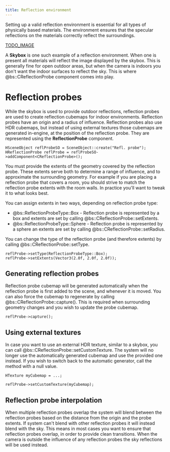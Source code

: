 ```yaml
---
title: Reflection environment
---
```


Setting up a valid reflection environment is essential for all types of physically based materials. The environment ensures that the specular reflections on the materials correctly reflect the surroundings. 

[TODO_IMAGE]()

A **Skybox** is one such example of a reflection environment. When one is present all materials will reflect the image displayed by the skybox. This is generally fine for open outdoor areas, but when the camera is indoors you don't want the indoor surfaces to reflect the sky. This is where @bs::CReflectionProbe component comes into play.

# Reflection probes
While the skybox is used to provide outdoor reflections, reflection probes are used to create reflection cubemaps for indoor environments. Reflection probes have an origin and a radius of influence. Reflection probes also use HDR cubemaps, but instead of using external textures those cubemaps are generated in-engine, at the position of the reflection probe. They are represented using the **ReflectionProbe** component.

~~~~~~~~~~~~~{.cpp}
HSceneObject reflProbeSO = SceneObject::create("Refl. probe");
HReflectionProbe reflProbe = reflProbeSO->addComponent<CReflectionProbe>();
~~~~~~~~~~~~~

You must provide the extents of the geometry covered by the reflection probe. These extents serve both to determine a range of influence, and to approximate the surrounding geometry. For example if you are placing a reflection probe that covers a room, you should strive to match the reflection probe extents with the room walls. In practice you'll want to tweak it to what looks best.

You can assign extents in two ways, depending on reflection probe type:
 - @bs::ReflectionProbeType::Box - Reflection probe is represented by a box and extents are set by calling @bs::CReflectionProbe::setExtents.
 - @bs::ReflectionProbeType::Sphere - Reflection probe is represented by a sphere an extents are set by calling @bs::CReflectionProbe::setRadius.
 
You can change the type of the reflection probe (and therefore extents) by calling @bs::CReflectionProbe::setType.

~~~~~~~~~~~~~{.cpp}
reflProbe->setType(ReflectionProbeType::Box);
reflProbe->setExtents(Vector3(2.0f, 2.0f, 2.0f));
~~~~~~~~~~~~~

## Generating reflection probes
Reflection probe cubemap will be generated automatically when the reflection probe is first added to the scene, and whenever it is moved. You can also force the cubemap to regenerate by calling @bs::CReflectionProbe::capture(). This is required when surrounding geometry changes and you wish to update the probe cubemap.

~~~~~~~~~~~~~{.cpp}
reflProbe->capture();
~~~~~~~~~~~~~

## Using external textures
In case you want to use an external HDR texture, similar to a skybox, you can call @bs::CReflectionProbe::setCustomTexture. The system will no longer use the automatically generated cubemap and use the provided one instead. If you wish to switch back to the automatic generator, call the method with a null value.

~~~~~~~~~~~~~{.cpp}
HTexture myCubemap = ...;

reflProbe->setCustomTexture(myCubemap);
~~~~~~~~~~~~~

## Reflection probe interpolation
When multiple reflection probes overlap the system will blend between the reflection probes based on the distance from the origin and the probe extents. If system can't blend with other reflection probes it will instead blend with the sky. This means in most cases you want to ensure that reflection probes overlap, in order to provide clean transitions. When the camera is outside the influence of any reflection probes the sky reflections will be used instead.
